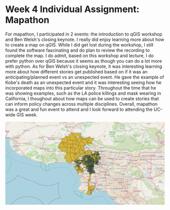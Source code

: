 # Week 4 Individual Assignment: Mapathon

For mapathon, I participated in 2 events: the introduction to qGIS workshop and Ben Welsh's closing keynote. I really did enjoy learning more about how to create 
a map on qGIS. While I did get lost during the workshop, I still found the software fascinating and do plan to review the recording to complete the map. I do admit, based on this workshop and lecture, I do prefer python over qGIS because it seems as though you can do a lot more with python. As for Ben Welsh's closing keynote, it was interesting learning more about how different stories get published based on if it was an anticipating/planned event vs an unexpected event. He gave the example of Kobe's death as an unexpected event and it was interesting seeing how he incorporated maps into this particular story. Throughout the time that he was showing examples, such as the LA police killings and mask wearing in California, I thoughout about how maps can be used to create stories that can inform policy changes across multiple disciplines. Overall, mapathon was a great and fun event to attend and I look forward to attending the UC-wide GIS week. 

![Image of qGIS Map](https://github.com/wendymiranda/up206a-wendy/blob/master/Screen%20Shot%202020-11-01%20at%205.13.25%20PM.png)
